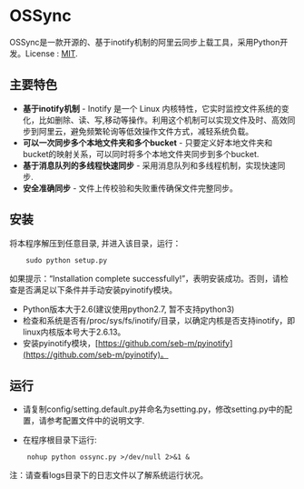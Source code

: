 # OSSync

OSSync是一款开源的、基于inotify机制的阿里云同步上载工具，采用Python开发。License : [MIT](http://rem.mit-license.org/).

## 主要特色
 
  * **基于inotify机制** - Inotify 是一个 Linux 内核特性，它实时监控文件系统的变化，比如删除、读、写,移动等操作。利用这个机制可以实现文件及时、高效同步到阿里云，避免频繁轮询等低效操作文件方式，减轻系统负载。
  * **可以一次同步多个本地文件夹和多个bucket** - 只要定义好本地文件夹和bucket的映射关系，可以同时将多个本地文件夹同步到多个bucket.
  * **基于消息队列的多线程快速同步** - 采用消息队列和多线程机制，实现快速同步.
  * **安全准确同步** - 文件上传校验和失败重传确保文件完整同步。

## 安装
将本程序解压到任意目录, 并进入该目录，运行：
 
 		sudo python setup.py
 		
如果提示：“Installation complete successfully!”，表明安装成功。否则，请检查是否满足以下条件并手动安装pyinotify模块。

* Python版本大于2.6(建议使用python2.7, 暂不支持python3)
* 检查和系统是否有/proc/sys/fs/inotify/目录，以确定内核是否支持inotify，即linux内核版本号大于2.6.13。
* 安装pyinotify模块，[https://github.com/seb-m/pyinotify](https://github.com/seb-m/pyinotify)。

   
## 运行
 * 请复制config/setting.default.py并命名为setting.py，修改setting.py中的配置，请参考配置文件中的说明文字.
 * 在程序根目录下运行:
 
 		nohup python ossync.py >/dev/null 2>&1 &
 		
注：请查看logs目录下的日志文件以了解系统运行状况。

